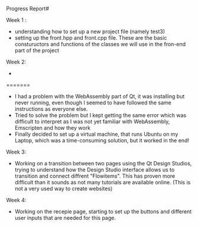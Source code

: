 Progress Report#

Week 1 :
- understanding how to set up a new project file (namely test3)
- setting up the front.hpp and front.cpp file. These are the basic constuructors and functions of the classes we will use in the fron-end part of the project

Week 2:

- 
=======
- I had a problem with the WebAssembly part of Qt, it was installing but never running, even though I seemed to have followed the same instructions as everyone else.
- Tried to solve the problem but I kept getting the same error which was difficult to interpret as I was not yet familiar with WebAssembly, Emscripten and how they work
- Finally decided to set up a virtual machine, that runs Ubuntu on my Laptop, which was a time-consuming solution, but it worked in the end!

Week 3:
- Working on a transition between two pages using the Qt Design Studios, trying to understand how the Design Studio interface allows us to transition and connect diffrent "Flowitems". This has proven more difficult than it sounds as not many tutorials are available online. (This is not a very used way to create websites)

Week 4:
- Working on the recepie  page, starting to set up the buttons and different user inputs that are needed for this page.

